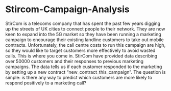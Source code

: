 # Stircom-Campaign-Analysis

StirCom is a telecoms company that has spent the past few years digging up the 
streets of UK cities to connect people to their network. They are now keen to expand 
into the 5G market so they have been running a marketing campaign to encourage 
their existing landline customers to take out mobile contracts. Unfortunately, the call 
centre costs to run this campaign are high, so they would like to target customers 
more effectively to avoid wasted calls. This is where you come in. StirCom have 
provided data describing over 50000 customers and their responses to previous 
marketing campaigns. The data tells us if each customer responded to the marketing 
by setting up a new contract “new_contract_this_campaign”. The question is simple: is there any way to predict which customers are more likely to 
respond positively to a marketing call?
